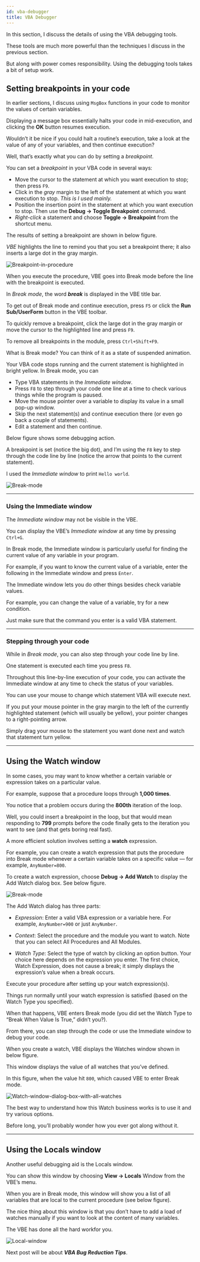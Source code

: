 ```yaml
---
id: vba-debugger
title: VBA Debugger
---
```


In this section, I discuss the details of using the VBA debugging tools. 

These tools are much more powerful than the techniques I discuss in the previous section. 

But along with power comes responsibility. Using the debugging tools takes a bit of setup work.

## Setting breakpoints in your code

In earlier sections, I discuss using `MsgBox` functions in your code to monitor the values of certain variables. 

Displaying a message box essentially halts your code in mid-execution, and clicking the **OK** button resumes execution.

Wouldn’t it be nice if you could halt a routine’s execution, take a look at the value of any of your variables, and then continue execution? 

Well, that’s exactly what you can do by setting a *breakpoint*. 

You can set a *breakpoint* in your VBA code in several ways:

* Move the cursor to the statement at which you want execution to stop; then press `F9`.
* Click in the *gray* margin to the left of the statement at which you want execution to stop. *This is I used mainly.*
* Position the insertion point in the statement at which you want execution to stop. Then use the **Debug -> Toggle Breakpoint** command.
* *Right-click* a statement and choose **Toggle -> Breakpoint** from the shortcut menu.

The results of setting a breakpoint are shown in below figure. 

*VBE* highlights the line to remind you that you set a breakpoint there; it also inserts a large dot in the gray margin.

![Breakpoint-in-procedure](/assets/vba-images/Bug_Finding_Debugging_techniques/1.BreakpointInProcedure.PNG)

When you execute the procedure, VBE goes into Break mode before the line with the breakpoint is executed. 

In *Break mode*, the word ***break*** is displayed in the VBE title bar. 

To get out of Break mode and continue execution, press `F5` or click the **Run Sub/UserForm** button in the VBE toolbar.

To quickly remove a breakpoint, click the large dot in the gray margin or move the cursor to the highlighted line and press `F9`. 

To remove all breakpoints in the module, press `Ctrl+Shift+F9`.

What is Break mode? You can think of it as a state of suspended animation. 

Your VBA code stops running and the current statement is highlighted in bright yellow. In Break mode, you can

* Type VBA statements in the *Immediate window*.
* Press `F8` to step through your code one line at a time to check various things while the program is paused.
* Move the mouse pointer over a variable to display its value in a small pop-up window.
* Skip the next statement(s) and continue execution there (or even go back a couple of statements).
* Edit a statement and then continue.

Below figure shows some debugging action. 

A breakpoint is set (notice the big dot), and I’m using the `F8` key to step through the code line by line (notice the arrow that points to the current statement). 

I used the *Immediate window* to print `Hello world`.

![Break-mode](/assets/vba-images/Bug_Finding_Debugging_techniques/2.BreakMode.PNG)

---

### Using the Immediate window

The *Immediate window* may not be visible in the VBE. 

You can display the VBE’s *Immediate window* at any time by pressing `Ctrl+G`.

In Break mode, the Immediate window is particularly useful for finding the current value of any variable in your program. 

For example, if you want to know the current value of a variable, enter the following in the Immediate window and press `Enter`.

The Immediate window lets you do other things besides check variable values. 

For example, you can change the value of a variable, try for a new condition. 

Just make sure that the command you enter is a valid VBA statement.

---

### Stepping through your code

While in *Break mode*, you can also step through your code line by line. 

One statement is executed each time you press `F8`. 

Throughout this line-by-line execution of your code, you can activate the Immediate window at any time to check the status of your variables.

You can use your mouse to change which statement VBA will execute next. 

If you put your mouse pointer in the gray margin to the left of the currently highlighted statement (which will usually be yellow), your pointer changes to a right-pointing arrow. 

Simply drag your mouse to the statement you want done next and watch that statement turn yellow.

---

## Using the Watch window

In some cases, you may want to know whether a certain variable or expression takes on a particular value. 

For example, suppose that a procedure loops through **1,000 times**. 

You notice that a problem occurs during the **800th** iteration of the loop. 

Well, you could insert a breakpoint in the loop, but that would mean responding to **799** prompts before the code finally gets to the iteration you want to see (and that gets boring real fast). 

A more efficient solution involves setting a **watch** expression.

For example, you can create a watch expression that puts the procedure into Break mode whenever a certain variable takes on a specific value — for example, `AnyNumber=800`. 

To create a watch expression, choose **Debug -> Add Watch** to display the Add Watch dialog box. See below figure.

![Break-mode](/assets/vba-images/Bug_Finding_Debugging_techniques/3.WatchWindowDialogBox.PNG)

The Add Watch dialog has three parts:

* *Expression*: Enter a valid VBA expression or a variable here. For example, `AnyNumber=900` or just `AnyNumber`.

* *Context*: Select the procedure and the module you want to watch. Note that you can select All Procedures and All Modules.

* *Watch Type*: Select the type of watch by clicking an option button. Your choice here depends on the expression you enter. The first choice, Watch Expression, does not cause a break; it simply displays the expression’s value when a break occurs.

Execute your procedure after setting up your watch expression(s). 

Things run normally until your watch expression is satisfied (based on the Watch Type you specified). 

When that happens, VBE enters Break mode (you did set the Watch Type to “Break When Value Is True,” didn’t you?). 

From there, you can step through the code or use the Immediate window to debug your code.

When you create a watch, VBE displays the Watches window shown in below figure. 

This window displays the value of all watches that you’ve defined. 

In this figure, when the value hit `800`, which caused VBE to enter Break mode.

![Watch-window-dialog-box-with-all-watches](/assets/vba-images/Bug_Finding_Debugging_techniques/4.WatchWindowDialogBoxWithAllWatches.PNG)

The best way to understand how this Watch business works is to use it and try various options. 

Before long, you’ll probably wonder how you ever got along without it.

---

## Using the Locals window

Another useful debugging aid is the Locals window. 

You can show this window by choosing **View -> Locals** Window from the VBE’s menu. 

When you are in Break mode, this window will show you a list of all variables that are local to the current procedure (see below figure). 

The nice thing about this window is that you don’t have to add a load of watches manually if you want to look at the content of many variables. 

The VBE has done all the hard workfor you.

![Local-window](/assets/vba-images/Bug_Finding_Debugging_techniques/5.LocalWindow.PNG)

Next post will be about ***VBA Bug Reduction Tips***.
